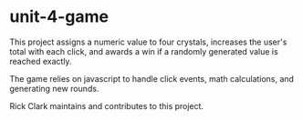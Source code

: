 # unit-4-game

This project assigns a numeric value to four crystals, increases the user's total with each click, and awards a win if a randomly generated value is reached exactly.

The game relies on javascript to handle click events, math calculations, and generating new rounds. 

Rick Clark maintains and contributes to this project.